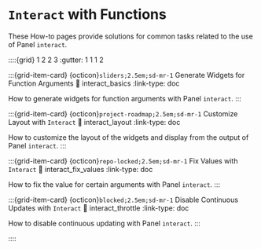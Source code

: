 # `Interact` with Functions

These How-to pages provide solutions for common tasks related to the use of Panel `interact`.

::::{grid} 1 2 2 3
:gutter: 1 1 1 2

:::{grid-item-card} {octicon}`sliders;2.5em;sd-mr-1` Generate Widgets for Function Arguments
:link: interact_basics
:link-type: doc

How to generate widgets for function arguments with Panel `interact`.
:::

:::{grid-item-card} {octicon}`project-roadmap;2.5em;sd-mr-1` Customize Layout with `Interact`
:link: interact_layout
:link-type: doc

How to customize the layout of the widgets and display from the output of Panel `interact`.
:::

:::{grid-item-card} {octicon}`repo-locked;2.5em;sd-mr-1` Fix Values with `Interact`
:link: interact_fix_values
:link-type: doc

How to fix the value for certain arguments with Panel `interact`.
:::

:::{grid-item-card} {octicon}`blocked;2.5em;sd-mr-1` Disable Continuous Updates with `Interact`
:link: interact_throttle
:link-type: doc

How to disable continuous updating with Panel `interact`.
:::

::::
